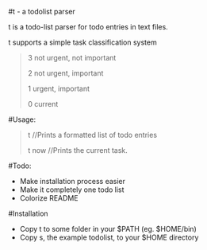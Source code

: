 #t - a todolist parser

t is a todo-list parser for todo entries in text files.

t supports a simple task classification system
>	3 not urgent, not important
>
>	2 not urgent, important
>
>	1 urgent, important
>
>	0 current

#Usage:
>t //Prints a formatted list of todo entries
>
>t now //Prints the current task.

#Todo:
- Make installation process easier
- Make it completely one todo list
- Colorize README

#Installation
- Copy t to some folder in your $PATH (eg. $HOME/bin)
- Copy s, the example todolist, to your $HOME directory

